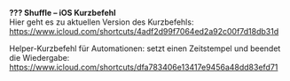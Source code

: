<b>??? Shuffle – iOS Kurzbefehl</b><br>
Hier geht es zu aktuellen Version des Kurzbefehls: https://www.icloud.com/shortcuts/4adf2d99f7064ed2a92c00f7d18db31d

Helper-Kurzbefehl für Automationen: setzt einen Zeitstempel und beendet die Wiedergabe: https://www.icloud.com/shortcuts/dfa783406e13417e9456a48dd83efd71
